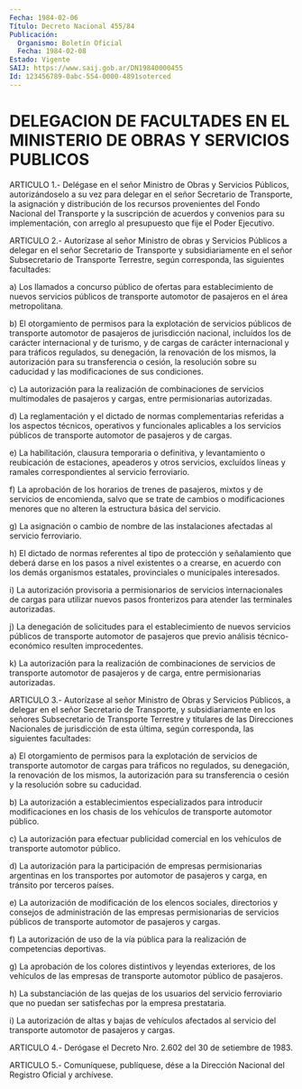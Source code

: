 ```yaml
---
Fecha: 1984-02-06
Título: Decreto Nacional 455/84
Publicación:
  Organismo: Boletín Oficial
  Fecha: 1984-02-08
Estado: Vigente
SAIJ: https://www.saij.gob.ar/DN19840000455
Id: 123456789-0abc-554-0000-4891soterced
---
```

# DELEGACION DE FACULTADES EN EL MINISTERIO DE OBRAS Y SERVICIOS PUBLICOS

<a id="1"></a>
ARTICULO  1.-  Delégase  en  el señor Ministro de Obras y Servicios Públicos,  autorizándoselo  a su  vez  para  delegar  en  el  señor Secretario  de Transporte, la  asignación  y  distribución  de  los recursos provenientes  del  Fondo  Nacional  del  Transporte  y  la suscripción  de  acuerdos  y  convenios para su implementación, con arreglo al presupuesto que fije el Poder Ejecutivo.

<a id="2"></a>
ARTICULO  2.-  Autorízase  al  señor  Ministro de obras y Servicios Públicos  a  delegar  en  el  señor  Secretario   de  Transporte  y subsidiariamente    en    el   señor  Subsecretario  de  Transporte Terrestre,  según  corresponda,  las  siguientes  facultades:

a) Los llamados a concurso público  de ofertas para establecimiento de nuevos servicios públicos de transporte  automotor  de pasajeros en el área metropolitana.

b)  El  otorgamiento  de  permisos para la explotación de servicios públicos  de  transporte automotor  de  pasajeros  de  jurisdicción nacional, incluídos  los  de carácter internacional y de turismo, y de cargas de carácter internacional  y  para tráficos regulados, su denegación, la renovación de los mismos,  la  autorización  para su transferencia  o  cesión,  la  resolución  sobre su caducidad y las modificaciones de sus condiciones.

c)  La  autorización  para  la  realización  de  combinaciones   de servicios  multimodales de pasajeros y cargas, entre permisionarias autorizadas.

d)  La  reglamentación  y  el  dictado  de  normas  complementarias referidas   a  los  aspectos  técnicos,  operativos  y  funcionales aplicables a  los  servicios  públicos  de  transporte automotor de pasajeros y de cargas.

e) La habilitación, clausura temporaria o definitiva, y levantamiento  o  reubicación  de  estaciones,  apeaderos  y  otros servicios, excluídos líneas y ramales correspondientes  al servicio ferroviario.

f) La aprobación de los horarios de trenes de pasajeros,  mixtos  y de  servicios  de  encomienda,  salvo  que  se  trate  de cambios o modificaciones  menores  que  no  alteren la estructura básica  del servicio.

g) La asignación o cambio de nombre  de las instalaciones afectadas al servicio ferroviario.

h)  El  dictado  de  normas  referentes al  tipo  de  protección  y señalamiento que deberá darse  en  los pasos a nivel existentes o a crearse, en acuerdo con los demás organismos estatales, provinciales o municipales interesados.

i)  La  autorización  provisoria  a  permisionarios   de  servicios internacionales  de  cargas  para utilizar nuevos pasos fronterizos para atender las terminales autorizadas.

j) La denegación de solicitudes  para  el establecimiento de nuevos servicios públicos de transporte automotor  de pasajeros que previo análisis técnico-económico resulten improcedentes.

k)  La  autorización  para  la  realización  de  combinaciones   de servicios  de  transporte  automotor de pasajeros y de carga, entre permisionarias autorizadas.

<a id="3"></a>
ARTICULO  3.-  Autorízase  al  señor  Ministro de Obras y Servicios Públicos,  a  delegar  en  el  señor Secretario  de  Transporte,  y subsidiariamente  en  los  señores    Subsecretario  de  Transporte Terrestre y titulares de las Direcciones Nacionales de jurisdicción  de  esta  última, según corresponda,  las  siguientes facultades:

a) El otorgamiento de permisos  para la explotación de servicios de transporte  automotor  de cargas para  tráficos  no  regulados,  su denegación, la renovación  de  los  mismos, la autorización para su transferencia o cesión y la resolución  sobre  su  caducidad.

b)    La    autorización  a  establecimientos  especializados  para introducir  modificaciones  en  los  chasis  de  los  vehículos  de transporte automotor público.

c)  La autorización  para  efectuar  publicidad  comercial  en  los vehículos de transporte automotor público.

d) La autorización para la participación de empresas permisionarias  argentinas  en  los  transportes  por  automotor de pasajeros    y   carga,  en  tránsito  por  terceros  países.

e)  La  autorización  de  modificación  de  los  elencos  sociales, directorios    y    consejos  de  administración  de  las  empresas permisionarias de servicios  públicos  de  transporte  automotor de pasajeros y cargas.

f) La autorización de uso de la vía pública para la realización  de competencias deportivas.

g)  La aprobación de los colores distintivos y leyendas exteriores, de los  vehículos  de  las empresas de transporte automotor público de pasajeros.

h) La substanciación de  las  quejas  de  los usuarios del servicio ferroviario  que  no  puedan  ser  satisfechas  por    la   empresa prestataria.

i)  La  autorización  de  altas  y  bajas de vehículos afectados al servicio  del  transporte  automotor  de    pasajeros    y  cargas.

<a id="4"></a>
ARTICULO  4.- Derógase el Decreto Nro. 2.602 del 30 de setiembre de 1983.

<a id="5"></a>
ARTICULO  5.- Comuníquese, publíquese, dése a la Dirección Nacional del Registro Oficial y archívese.